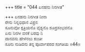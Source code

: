 +++
title = "044 ಏನಹನು ನಿನಗೀತ"

+++
ಏನಹನು ನಿನಗೀತ ನೀನಾ  
ರೇನು ನಿನ್ನಭಿಧಾನ ವಿಪ್ರನ  
ಸೂನುವೋ ಕ್ಷತ್ರಿಯನೊ ವೈಶ್ಯನೊ ಶೂದ್ರಸಂಭವನೊ   
ಏನು ನಿನಗೀ ವನಕೆ ಬರವು ನಿ  
ದಾನವನು ಹೇಳೆನಲು ಕುಂತೀ  
ಸೂನು ನುಡಿದನು ತನ್ನ ಪೂರ್ವಾಪರದ ಸಂಗತಿಯ     ॥44॥